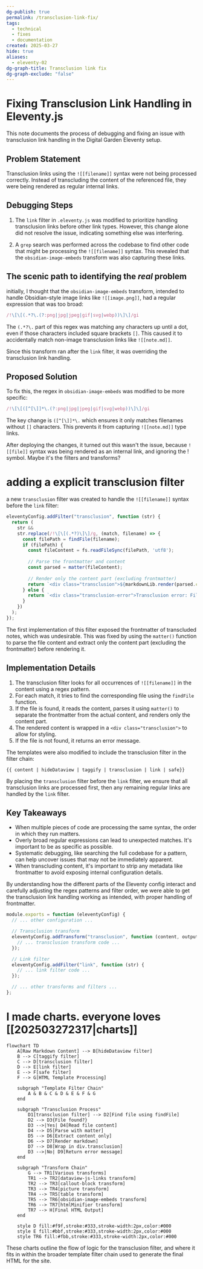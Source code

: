 ```yaml
---
dg-publish: true
permalink: /transclusion-link-fix/
tags:
  - technical
  - fixes
  - documentation
created: 2025-03-27
hide: true
aliases:
  - eleventy-02
dg-graph-title: Transclusion link fix
dg-graph-exclude: "false"
---
```


# Fixing Transclusion Link Handling in Eleventy.js

This note documents the process of debugging and fixing an issue with transclusion link handling in the Digital Garden Eleventy setup.

## Problem Statement

Transclusion links using the `![[filename]]` syntax were not being processed correctly. Instead of transcluding the content of the referenced file, they were being rendered as regular internal links.

## Debugging Steps

1. The `link` filter in `.eleventy.js` was modified to prioritize handling transclusion links before other link types. However, this change alone did not resolve the issue, indicating something else was interfering.

2. A `grep` search was performed across the codebase to find other code that might be processing the `![[filename]]` syntax. This revealed that the `obsidian-image-embeds` transform was also capturing these links.

## The scenic path to identifying the *real* problem

initially, I thought that the `obsidian-image-embeds` transform, intended to handle Obsidian-style image links like `![[image.png]]`, had a regular expression that was too broad:

```js
/!\[\[(.*?\.(?:png|jpg|jpeg|gif|svg|webp))\]\]/gi
```

The `(.*?\.` part of this regex was matching any characters up until a dot, even if those characters included square brackets `[]`. This caused it to accidentally match non-image transclusion links like `![[note.md]]`.

Since this transform ran after the `link` filter, it was overriding the transclusion link handling.

## Proposed Solution

To fix this, the regex in `obsidian-image-embeds` was modified to be more specific:

```js
/!\[\[([^[\]]*\.(?:png|jpg|jpeg|gif|svg|webp))\]\]/gi
```

The key change is `([^[\]]*\.` which ensures it only matches filenames without `[]` characters. This prevents it from capturing `![[note.md]]` type links.

After deploying the changes, it turned out this wasn't the issue, because `![[file]]` syntax was being rendered as an internal link, and ignoring the ! symbol. Maybe it's the filters and transforms?

# adding a explicit transclusion filter
 a new `transclusion` filter was created to handle the `![[filename]]` syntax before the `link` filter:

```js
eleventyConfig.addFilter("transclusion", function (str) {
  return (
    str &&
    str.replace(/!\[\[(.*?)\]\]/g, (match, filename) => {
      const filePath = findFile(filename);
      if (filePath) {
        const fileContent = fs.readFileSync(filePath, 'utf8');
        
        // Parse the frontmatter and content
        const parsed = matter(fileContent);
        
        // Render only the content part (excluding frontmatter)
        return `<div class="transclusion">${markdownLib.render(parsed.content)}</div>`;
      } else {
        return `<div class="transclusion-error">Transclusion error: File "${filename}" not found.</div>`;
      }
    })
  );
});
```

The first implementation of this filter exposed the frontmatter of transcluded notes, which was undesirable. This was fixed by using the `matter()` function to parse the file content and extract only the content part (excluding the frontmatter) before rendering it.

## Implementation Details

1. The transclusion filter looks for all occurrences of `![[filename]]` in the content using a regex pattern.
2. For each match, it tries to find the corresponding file using the `findFile` function.
3. If the file is found, it reads the content, parses it using `matter()` to separate the frontmatter from the actual content, and renders only the content part.
4. The rendered content is wrapped in a `<div class="transclusion">` to allow for styling.
5. If the file is not found, it returns an error message.

The templates were also modified to include the transclusion filter in the filter chain:

```njk
{{ content | hideDataview | taggify | transclusion | link | safe}}
```

By placing the `transclusion` filter before the `link` filter, we ensure that all transclusion links are processed first, then any remaining regular links are handled by the `link` filter.

## Key Takeaways

- When multiple pieces of code are processing the same syntax, the order in which they run matters.
- Overly broad regular expressions can lead to unexpected matches. It's important to be as specific as possible.
- Systematic debugging, like searching the full codebase for a pattern, can help uncover issues that may not be immediately apparent.
- When transcluding content, it's important to strip any metadata like frontmatter to avoid exposing internal configuration details.

By understanding how the different parts of the Eleventy config interact and carefully adjusting the regex patterns and filter order, we were able to get the transclusion link handling working as intended, with proper handling of frontmatter.
```javascript
module.exports = function (eleventyConfig) {
  // ... other configuration ...

  // Transclusion transform
  eleventyConfig.addTransform("transclusion", function (content, outputPath) {
    // ... transclusion transform code ...
  });

  // Link filter
  eleventyConfig.addFilter("link", function (str) {
    // ... link filter code ...
  });

  // ... other transforms and filters ...
};
```

# I made charts. everyone loves [[202503272317|charts]]

```mermaid
flowchart TD
    A[Raw Markdown Content] --> B[hideDataview filter]
    B --> C[taggify filter]
    C --> D[transclusion filter]
    D --> E[link filter]
    E --> F[safe filter]
    F --> G[HTML Template Processing]

    subgraph "Template Filter Chain"
        A & B & C & D & E & F & G
    end

    subgraph "Transclusion Process"
        D1[transclusion filter] --> D2[Find file using findFile]
        D2 --> D3{File found?}
        D3 -->|Yes| D4[Read file content]
        D4 --> D5[Parse with matter]
        D5 --> D6[Extract content only]
        D6 --> D7[Render markdown]
        D7 --> D8[Wrap in div.transclusion]
        D3 -->|No| D9[Return error message]
    end

    subgraph "Transform Chain"
        G --> TR1[Various transforms]
        TR1 --> TR2[dataview-js-links transform]
        TR2 --> TR3[callout-block transform]
        TR3 --> TR4[picture transform]
        TR4 --> TR5[table transform]
        TR5 --> TR6[obsidian-image-embeds transform]
        TR6 --> TR7[htmlMinifier transform]
        TR7 --> H[Final HTML Output]
    end

    style D fill:#f9f,stroke:#333,stroke-width:2px,color:#000
    style E fill:#bbf,stroke:#333,stroke-width:2px,color:#000
    style TR6 fill:#fbb,stroke:#333,stroke-width:2px,color:#000
```

These charts outline the flow of logic for the transclusion filter, and where it fits in within the broader template filter chain used to generate the final HTML for the site.